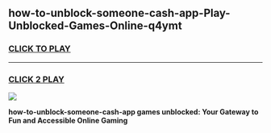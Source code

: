 
## how-to-unblock-someone-cash-app-Play-Unblocked-Games-Online-q4ymt
<h3>
<a href="https://premium76.site?title=how-to-unblock-someone-cash-app&ref=25A">CLICK TO PLAY</a></h3>
<hr>

<h3>
<a href="https://premium76.site?title=how-to-unblock-someone-cash-app&ref=25A">CLICK 2 PLAY</a>
  
</h3>

<a href="https://premium76.site?title=how-to-unblock-someone-cash-app&ref=25A"><img src="https://clearcache.store/games.png"></a>


**how-to-unblock-someone-cash-app games unblocked: Your Gateway to Fun and Accessible Online Gaming**
